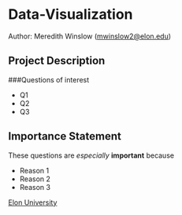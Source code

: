 # Data-Visualization
Author: Meredith Winslow (mwinslow2@elon.edu)

## Project Description
###Questions of interest
- Q1
- Q2
- Q3
## Importance Statement
These questions are *especially* **important** because
- Reason 1
- Reason 2
- Reason 3

[Elon University](https://www.elon.edu/)
